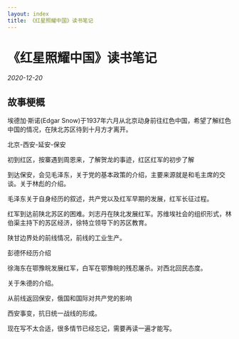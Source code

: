 ```yaml
---
layout: index
title: 《红星照耀中国》读书笔记
---
```


# 《红星照耀中国》读书笔记

*2020-12-20*

## 故事梗概


埃德加·斯诺(Edgar Snow)于1937年六月从北京动身前往红色中国，希望了解红色中国的情况，在陕北苏区待到十月方才离开。

北京-西安-延安-保安

初到红区，按寨遇到周恩来，了解贺龙的事迹，红区红军的初步了解

到达保安，会见毛泽东，关于党的基本政策的介绍，主要来源就是和毛主席的交谈。关于林彪的介绍。

毛泽东关于自身经历的叙述，共产党以及红军早期的发展，红军长征过程。

红军到达前陕北苏区的困难。刘志丹在陕北发展红军。苏维埃社会的组织形式，林伯渠主持下的苏区经济，徐特立领导下的苏区教育。

陕甘边界处的前线情况，前线的工业生产。

彭德怀经历介绍

徐海东在鄂豫皖发展红军，白军在鄂豫皖的残忍屠杀。对西北回民态度。

关于朱德的介绍。

从前线返回保安，俄国和国际对共产党的影响

西安事变，抗日统一战线的形成。

现在写不太合适，很多情节已经忘记，需要再读一遍才能写。